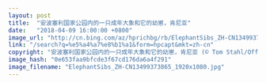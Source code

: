 ```yaml
---
layout: post
title:  "安波塞利国家公园内的一只成年大象和它的幼崽，肯尼亚"
date:   "2018-04-09 16:00:00 +0800"
image_url: "http://cn.bing.com/az/hprichbg/rb/ElephantSibs_ZH-CN13499373865_1920x1080.jpg"
link: "/search?q=%e5%a4%a7%e8%b1%a1&form=hpcapt&mkt=zh-cn"
copyright: "安波塞利国家公园内的一只成年大象和它的幼崽，肯尼亚 (© Tom Stahl/Offset)"
image_hash: "0e653faa9bfcde3f67cd176da6a4f291"
image_filename: "ElephantSibs_ZH-CN13499373865_1920x1080.jpg"
---
```

